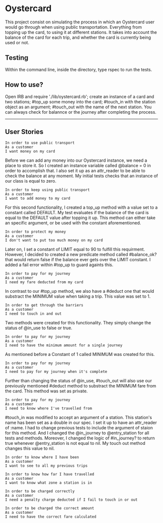 # Oystercard

This project consist on simulating the process in which an Oystercard user would go through when using public transportation.
Everything from topping up the card, to using it at different stations. It takes into account the balance of the card for each trip, and whether the card is currently being used or not.

## Testing

Within the command line, inside the directory, type rspec to run the tests.

## How to use?

Open IRB and require './lib/oystercard.rb'; create an instance of a card and two stations; #top_up some money
into the card; #touch_in with the station object as an argument; #touch_out with the name of the next station.
You can always check for balannce or the journey after completing the process.

---

## User Stories

```
In order to use public transport
As a customer
I want money on my card
```

Before we can add any money into our Oystercard instance, we need a place to store it. So I created an instance variable called @balance = 0 in order to accomplish that. I also set it up as an attr_reader to be able to check the balance at any moment.
My initial tests checks that an instance of our class is equal to zero.

```
In order to keep using public transport
As a customer
I want to add money to my card
```

For this second functionality, I created a top_up method with a value set to a constant called DEFAULT. My test evaluates if the balance of the card is equal to the DEFAULT value after topping it up.
This method can either take an specific argument, or be used with the constant aforementioned.

```
In order to protect my money
As a customer
I don't want to put too much money on my card
```

Later on, I set a constant of LIMIT equal to 90 to fulfill this requirment. However, I decided to created a new predicate method called #balance_ok? that would return false if the balance ever gets over the LIMIT constant. I added a fail error within #top_up to guard againts this.

```
In order to pay for my journey
As a customer
I need my fare deducted from my card
```

In contrast to our #top_up method, we also have a #deduct one that would substract the MINIMUM value when taking a trip. This value was set to 1.

```
In order to get through the barriers
As a customer
I need to touch in and out
```

Two methods were created for this functionality. They simply change the status of @in_use to false or true.

```
In order to pay for my journey
As a customer
I need to have the minimum amount for a single journey
```

As mentioned before a Constant of 1 called MINIMUM was created for this.

```
In order to pay for my journey
As a customer
I need to pay for my journey when it's complete
```

Further than changing the status of @in_use, #touch_out will also use our previously mentioned #deduct method to substract the MINIMUM fare from the card. This method was set as private.

```
In order to pay for my journey
As a customer
I need to know where I've travelled from
```

#touch_in was modified to accept an argument of a station. This station's name has been set as a double in our spec. I set it up to have an attr_reader of :name.
I had to change previous tests to include the argument of staion for this method. And I changed the @in_journey to @entry_station for all tests and methods. Moreover, I changed the logic of #in_journey? to return true whenever @entry_station is not equal to nil.
My touch out method changes this value to nil.

```
In order to know where I have been
As a customer
I want to see to all my previous trips
```

```
In order to know how far I have travelled
As a customer
I want to know what zone a station is in
```

```
In order to be charged correctly
As a customer
I need a penalty charge deducted if I fail to touch in or out
```

```
In order to be charged the correct amount
As a customer
I need to have the correct fare calculated
```
